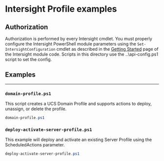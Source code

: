 # Intersight Profile examples

## Authorization

Authorization is performed by every Intersight cmdlet. You must properly configure the Intersight PowerShell module parameters using the `Set-IntersightConfiguration` cmdlet as described in the [Getting Started](https://github.com/CiscoDevNet/intersight-powershell/blob/master/GettingStarted.md) page of the Intersight module code.  Scripts in this directory use the ..\api-config.ps1 script to set the config.

## Examples

---

### `domain-profile.ps1`

This script creates a UCS Domain Profile and supports actions to deploy, unassign, or delete the profile.

```powershell
domain-profile.ps1
```

### `deploy-activate-server-profile.ps1`

This example will deploy and activate an existing Server Profile using the ScheduledActions parameter.

```powershell
deploy-activate-server-profile.ps1
```
